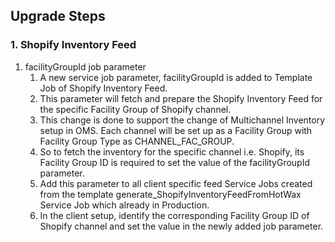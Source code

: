 ## Upgrade Steps

### 1. Shopify Inventory Feed
1. facilityGroupId job parameter
   1. A new service job parameter, facilityGroupId is added to Template Job of Shopify Inventory Feed.
   2. This parameter will fetch and prepare the Shopify Inventory Feed for the specific Facility Group of Shopify channel.
   3. This change is done to support the change of Multichannel Inventory setup in OMS. Each channel will be set up as a Facility Group with Facility Group Type as CHANNEL_FAC_GROUP.
   4. So to fetch the inventory for the specific channel i.e. Shopify, its Facility Group ID is required to set the value of the facilityGroupId parameter.
   5. Add this parameter to all client specific feed Service Jobs created from the template generate_ShopifyInventoryFeedFromHotWax Service Job which already in Production.
   6. In the client setup, identify the corresponding Facility Group ID of Shopify channel and set the value in the newly added
      job parameter.